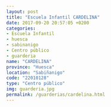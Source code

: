 ```yaml
---
layout: post
title: "Escuela Infantil CARDELINA"
date: 2017-09-20 20:57:05 +0200
categories:
- Escuela Infantil
- huesca
- sabinanigo
- Centro público
- guarderia
name: "CARDELINA"
province: "Huesca"
location: "Sabiñanigo"
code: "22010128"
type: "Centro público"
img: guarderia.jpg
permalink: /guarderias/cardelina.html
---
```

